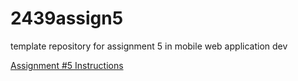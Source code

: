 # 2439assign5
template repository for assignment 5 in mobile web application dev

[Assignment #5 Instructions](https://docs.google.com/document/d/e/2PACX-1vQOilyBwNx4O8HDOd7i8bOS7YXpDrFK2efqwozFTBe1O9Z9RY_KLQYaDqjFJb4LJg/pub)
